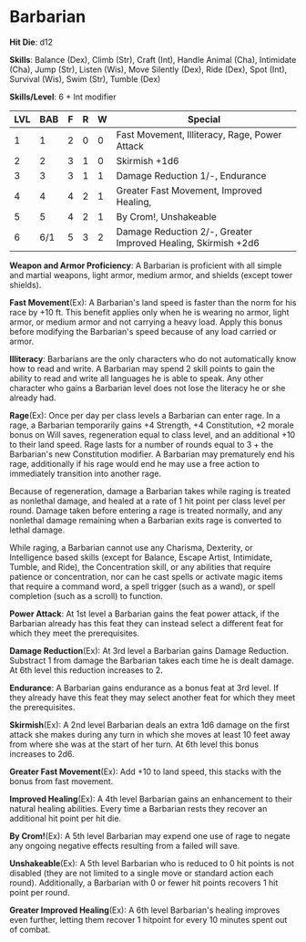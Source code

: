 # Barbarian

**Hit Die**: d12

**Skills**: Balance (Dex), Climb (Str), Craft (Int), Handle Animal (Cha), Intimidate (Cha), Jump (Str), Listen (Wis), Move Silently (Dex), Ride (Dex), Spot (Int), Survival (Wis), Swim (Str), Tumble (Dex)

**Skills/Level**: 6 + Int modifier

LVL | BAB | F | R | W | Special 
--- | --- | - | - | - | ------- 
1   | 1   | 2 | 0 | 0 | Fast Movement, Illiteracy, Rage, Power Attack    
2   | 2   | 3 | 1 | 0 | Skirmish +1d6  
3   | 3   | 3 | 1 | 1 | Damage Reduction 1/-, Endurance
4   | 4   | 4 | 2 | 1 | Greater Fast Movement, Improved Healing,   
5   | 5   | 4 | 2 | 1 | By Crom!, Unshakeable
6   | 6/1 | 5 | 3 | 2 | Damage Reduction 2/-, Greater Improved Healing, Skirmish +2d6     

**Weapon and Armor Proficiency**: A Barbarian is proficient with all simple and martial weapons, light armor, medium armor, and shields (except tower shields).

**Fast Movement**(Ex): A Barbarian's land speed is faster than the norm for his race by +10 ft. This benefit applies only when he is wearing no armor, light armor, or medium armor and not carrying a heavy load. Apply this bonus before modifying the Barbarian's speed because of any load carried or armor.

**Illiteracy**: Barbarians are the only characters who do not automatically know how to read and write. A Barbarian may spend 2 skill points to gain the ability to read and write all languages he is able to speak. Any other character who gains a Barbarian level does not lose the literacy he or she already had.

**Rage**(Ex): Once per day per class levels a Barbarian can enter rage. In a rage, a Barbarian temporarily gains +4 Strength, +4 Constitution, +2 morale bonus on Will saves, regeneration equal to class level, and an additional +10 to their land speed. Rage lasts for a number of rounds equal to 3 + the Barbarian's new Constitution modifier. A Barbarian may prematurely end his rage, additionally if his rage would end he may use a free action to immediately transition into another rage.

Because of regeneration, damage a Barbarian takes while raging is treated as nonlethal damage, and healed at a rate of 1 hit point per class level per round. Damage taken before entering a rage is treated normally, and any nonlethal damage remaining when a Barbarian exits rage is converted to lethal damage.

While raging, a Barbarian cannot use any Charisma, Dexterity, or Intelligence based skills (except for Balance, Escape Artist, Intimidate, Tumble, and Ride), the Concentration skill, or any abilities that require patience or concentration, nor can he cast spells or activate magic items that require a command word, a spell trigger (such as a wand), or spell completion (such as a scroll) to function.

**Power Attack**: At 1st level a Barbarian gains the feat power attack, if the Barbarian already has this feat they can instead select a different feat for which they meet the prerequisites.

**Damage Reduction**(Ex): At 3rd level a Barbarian gains Damage Reduction. Substract 1 from damage the Barbarian takes each time he is dealt damage. At 6th level this reduction increases to 2.

**Endurance**: A Barbarian gains endurance as a bonus feat at 3rd level. If they already have this feat they may select another feat for which they meet the prerequisites. 

**Skirmish**(Ex): A 2nd level Barbarian deals an extra 1d6 damage on the first attack she makes during any turn in which she moves at least 10 feet away from where she was at the start of her turn. At 6th level this bonus increases to 2d6.

**Greater Fast Movement**(Ex): Add +10 to land speed, this stacks with the bonus from fast movement.

**Improved Healing**(Ex): A 4th level Barbarian gains an enhancement to their natural healing abilities. Every time a Barbarian rests they recover an additional hit point per hit die. 

**By Crom!**(Ex): A 5th level Barbarian may expend one use of rage to negate any ongoing negative effects resulting from a failed will save.

**Unshakeable**(Ex): A 5th level Barbarian who is reduced to 0 hit points is not disabled (they are not limited to a single move or standard action each round). Additionally, a Barbarian with 0 or fewer hit points recovers 1 hit point per round. 

**Greater Improved Healing**(Ex): A 6th level Barbarian's healing improves even further, letting them recover 1 hitpoint for every 10 minutes spent out of combat. 